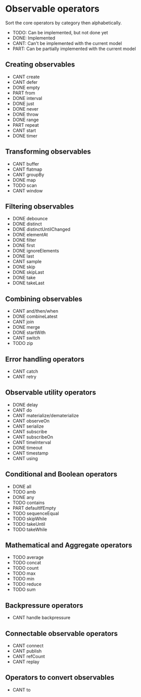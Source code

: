 Observable operators
====================

Sort the core operators by category then alphabetically.

- TODO: Can be implemented, but not done yet
- DONE: Implemented
- CANT: Can't be implemented with the current model
- PART: Can be partially implemented with the current model


Creating observables
--------------------

- CANT create
- CANT defer
- DONE empty
- PART from
- DONE interval
- DONE just
- DONE never
- DONE throw
- DONE range
- PART repeat
- CANT start
- DONE timer


Transforming observables
------------------------

- CANT buffer
- CANT flatmap
- CANT groupBy
- DONE map
- TODO scan
- CANT window


Filtering observables
---------------------

- DONE debounce
- DONE distinct
- DONE distinctUntilChanged
- DONE elementAt
- DONE filter
- DONE first
- DONE ignoreElements
- DONE last
- CANT sample
- DONE skip
- DONE skipLast
- DONE take
- DONE takeLast


Combining observables
---------------------

- CANT and/then/when
- DONE combineLatest
- CANT join
- DONE merge
- DONE startWith
- CANT switch
- TODO zip


Error handling operators
------------------------

- CANT catch
- CANT retry


Observable utility operators
----------------------------

- DONE delay
- CANT do
- CANT materialize/dematerialize
- CANT observeOn
- CANT serialize
- CANT subscribe
- CANT subscribeOn
- CANT timeInterval
- DONE timeout
- CANT timestamp
- CANT using


Conditional and Boolean operators
---------------------------------

- DONE all
- TODO amb
- DONE any
- TODO contains
- PART defaultIfEmpty
- TODO sequenceEqual
- TODO skipWhile
- TODO takeUntil
- TODO takeWhile


Mathematical and Aggregate operators
------------------------------------

- TODO average
- TODO concat
- TODO count
- TODO max
- TODO min
- TODO reduce
- TODO sum


Backpressure operators
----------------------

- CANT handle backpressure


Connectable observable operators
--------------------------------

- CANT connect
- CANT publish
- CANT refCount
- CANT replay


Operators to convert observables
--------------------------------

- CANT to
